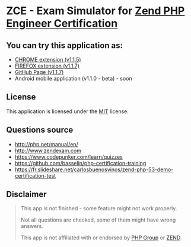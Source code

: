 # ZCE - Exam Simulator for [Zend PHP Engineer Certification](https://www.zend.com/en/services/certification/php-certification)

## You can try this application as: 

* [CHROME extension (v1.1.5)](https://chrome.google.com/webstore/detail/php-zend-certification-exam/kdjolhghoglghipajmbmlmldbpncimge)
* [FIREFOX extension (v1.1.7)](https://addons.mozilla.org/ro/firefox/addon/php-zend-certification-exam/)
* [GitHub Page (v1.1.7)](https://alceanicu.github.io/zce/)
* Android mobile application (v1.1.0 - beta) - soon

## License

This application is licensed under the [MIT](http://opensource.org/licenses/MIT) license.

## Questions source

* http://php.net/manual/en/
* http://www.zendexam.com
* https://www.codepunker.com/learn/quizzes
* https://github.com/basselin/php-certification-training
* https://fr.slideshare.net/carlosbuenosvinos/zend-php-53-demo-certification-test

## Disclaimer

> This app is not finished - some feature might not work properly.
>
> Not all questions are checked, some of them might have wrong answers.
>
> This app is not affiliated with or endorsed by [PHP Group](https://www.php.net/) or [ZEND](https://www.zend.com/en).
